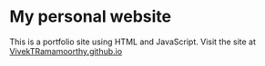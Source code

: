 # My personal website
This is a portfolio site using HTML and JavaScript.
Visit the site at [VivekTRamamoorthy.github.io](https://VivekTRamamoorthy.github.io)
